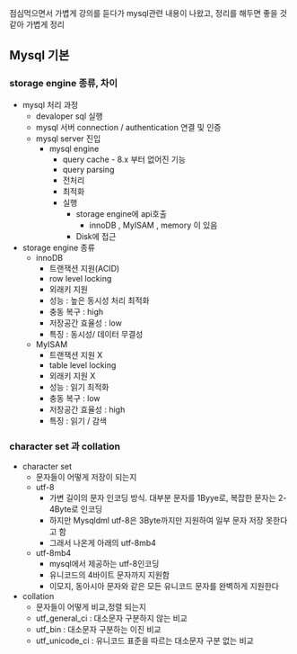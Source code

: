 점심먹으면서 가볍게 강의를 듣다가 mysql관련 내용이 나왔고, 정리를 해두면 좋을 것 같아 가볍게 정리

## Mysql 기본

### storage engine 종류, 차이

- mysql 처리 과정
  - devaloper sql 실행
  - mysql 서버 connection / authentication 연결 및 인증
  - mysql server 진입
    - mysql engine
      - query cache - 8.x 부터 없어진 기능
      - query parsing
      - 전처리
      - 최적화
      - 실행
        - storage engine에 api호출
          - innoDB , MyISAM , memory 이 있음
        - Disk에 접근
- storage engine 종류
  - innoDB
    - 트랜잭션 지원(ACID)
    - row level locking
    - 외래키 지원
    - 성능 : 높은 동시성 처리 최적화
    - 충동 복구 : high
    - 저장공간 효율성 : low
    - 특징 : 동시성/ 데이터 무결성
  - MyISAM
    - 트랜잭션 지원 X
    - table level locking
    - 외래키 지원 X
    - 성능 : 읽기 최적화
    - 충동 복구 : low
    - 저장공간 효율성 : high
    - 특징 : 읽기 / 감색

### character set 과 collation

- character set
  - 문자들이 어떻게 저장이 되는지
  - utf-8
    - 가변 길이의 문자 인코딩 방식. 대부분 문자를 1Byye로, 복잡한 문자는 2-4Byte로 인코딩
    - 하지만 Mysqldml utf-8은 3Byte까지만 지원하여 일부 문자 저장 못한다고 함
    - 그래서 나온게 아래의 utf-8mb4
  - utf-8mb4
    - mysql에서 제공하는 utf-8인코딩
    - 유니코드의 4바이트 문자까지 지원함
    - 이모지, 동아시아 문자와 같은 모든 유니코드 문자를 완벽하게 지원한다
- collation
  - 문자들이 어떻게 비교,정렬 되는지
  - utf_general_ci : 대소문자 구분하지 않는 비교
  - utf_bin : 대소문자 구분하는 이진 비교
  - utf_unicode_ci : 유니코드 표준을 따르는 대소문자 구분 없는 비교
